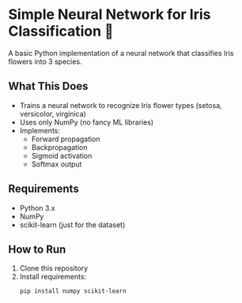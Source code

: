 # Simple Neural Network for Iris Classification 🌸

A basic Python implementation of a neural network that classifies Iris flowers into 3 species.

## What This Does
- Trains a neural network to recognize Iris flower types (setosa, versicolor, virginica)
- Uses only NumPy (no fancy ML libraries)
- Implements:
  - Forward propagation
  - Backpropagation
  - Sigmoid activation
  - Softmax output

## Requirements
- Python 3.x
- NumPy
- scikit-learn (just for the dataset)

## How to Run
1. Clone this repository
2. Install requirements:
   ```bash
   pip install numpy scikit-learn
